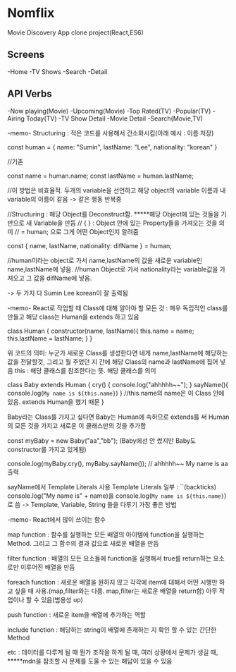 # Nomflix

Movie Discovery App clone project(React,ES6)

## Screens

-Home
-TV Shows
-Search
-Detail

## API Verbs

-Now playing(Movie)
-Upcoming(Movie)
-Top Rated(TV)
-Popular(TV)
-Airing Today(TV)
-TV Show Detail
-Movie Detail
-Search(Movie,TV)

-memo-
Structuring : 적은 코드를 사용해서 간소화시킴(아래 예시 : 이름 저장)

const human = {
name: "Sumin",
lastName: "Lee",
nationality: "korean"
}

//기존

const name = human.name;
const lastName = human.lastName;

//이 방법은 비효율적. 두개의 variable을 선언하고 해당 object의 variable 이름과 내 variable의 이름이 같음 -> 같은 행동 반복중

//Structuring : 해당 Object를 Deconstruct함. **\***해당 Object에 있는 것들을 기반으로 새 Variable을 만듬
// { } : Object 안에 있는 Property들을 가져오는 것을 의미
// = human; 으로 그게 어떤 Object인지 알려줌

const { name, lastName, nationality: difName } = human;

//human이라는 object로 가서 name,lastName의 값을 새로운 variable인 name,lastName에 넣음.
//human Object로 가서 nationality라는 variable값을 가져오고 그 값을 difName에 넣음.

-> 두 가지 다 Sumin Lee korean이 잘 출력됨

-memo-
React로 작업할 때 Class에 대해 알아야 할 모든 것 : 매우 독립적인 class를 만들고 해당 class는 Human을 extends 하고 있음

class Human {
constructor(name, lastName){
this.name = name;
this.lastName = lastName;
}
}

위 코드의 의미:
누군가 새로운 Class를 생성한다면 네게 name,lastName에 해당하는 값을 전달할것, 그리고 뭘 주었던 지 간에 해당 Class의 name과 lastName에 집어 넣음
this : 해당 클래스를 참조한다는 뜻. 해당 클래스를 의미

class Baby extends Human {
cry() {
console.log("ahhhhh~~");
}
sayName(){
console.log(`My name is ${this.name}`)
}
//this.name의 name은 이 Class 안에 있음. extends Human을 했기 때문
}

Baby라는 Class를 가지고 싶다면
Baby는 Human에 속하므로 extends를 써 Human의 모든 것을 가지고 새로운 이 클래스만의 것을 추가함

const myBaby = new Baby("aa","bb");
(Baby에선 안 썼지만 Baby도 constructor를 가지고 있게됨)

console.log(myBaby.cry(), myBaby.sayName()); // ahhhhh~~ My name is aa 출력

sayName에서 Template Literals 사용
Template Literals 일부 : ``(backticks) console.log("My name is" + name)을 console.log(`My name is ${this.name}`)
로 씀 -> Template, Variable, String 들을 다루기 가장 좋은 방법

-memo-
React에서 많이 쓰이는 함수

map function : 함수를 실행하는 모든 배열의 아이템에 function을 실행하는 Method. 그리고 그 함수의 결과 값으로 새로운 배열을 만듬

filter function : 배열의 모든 요소들에 function을 실행해서 true를 return하는 요소로만 이루어진 배열을 만듬

foreach function : 새로운 배열을 원하지 않고 각각에 item에 대해서 어떤 시행만 하고 싶을 때 사용.(map,filter와는 다름. map,filter는 새로운 배열을 return함) 아무 작업이나 할 수 있음(범용성 up)

push function : 새로운 item을 배열에 추가하는 역할

include function : 해당하는 string이 배열에 존재하는 지 확인 할 수 있는 간단한 Method

etc : 데이터를 다루게 될 때 뭔가 조작을 하게 될 때, 여러 상황에서 문제가 생길 때, **\***mdn을 참조할 시 문제를 도울 수 있는 해답이 있을 수 있음
